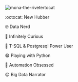 ![mona-the-rivetertocat](https://user-images.githubusercontent.com/50789791/156283904-b1c7ab13-c4a6-4042-abfa-ffff49afe581.png)

:octocat: New Hubber

🤓 Data Nerd

🧐 Infinitely Curious

🤩 T-SQL & Postgresql Power User

😁 Playing with Python

🤖 Automation Obsessed

😍 Big Data Narrator


